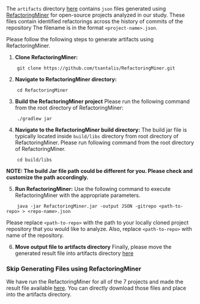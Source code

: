 The `artifacts` directory [here](/deltestbench/inputs/RefactoringMiner/artifacts/) contains `json` files generated using [RefactoringMiner](https://github.com/tsantalis/RefactoringMiner) for open-source projects analyzed in our study. These files contain identified refactorings across the history of commits of the repository The filename is in the format `<project-name>.json`.

Please follow the following steps to generate artifacts using RefactoringMiner.

1. **Clone RefactoringMiner:**

```
    git clone https://github.com/tsantalis/RefactoringMiner.git
```

2. **Navigate to RefactoringMiner directory:**

```
    cd RefactoringMiner
```

3. **Build the RefactoringMiner project**
   Please run the following command from the root directory of RefactoringMiner:

```
    ./gradlew jar

```

4. **Navigate to the RefactoringMiner build directory:**
   The build jar file is typically located inside `build/libs` directory from root directory of RefactoringMiner.
   Please run following command from the root directory of RefactoringMiner.

```
    cd build/libs

```

**NOTE: The build Jar file path could be different for you. Please check and customize the path accordingly.**

5. **Run RefactoringMiner:**
   Use the following command to execute RefactoringMiner with the appropriate parameters.

```
    java -jar RefactoringMiner.jar -output JSON -gitrepo <path-to-repo> > <repo-name>.json
```

Please replace `<path-to-repo>` with the path to your locally cloned project repository that you would like to analyze. Also, replace `<path-to-repo>` with name of the repository.

6. **Move output file to artifacts directory**
   Finally, please move the generated result file into artifacts directory [here](/deltestbench/inputs/RefactoringMiner/artifacts/)

### Skip Generating Files using RefactoringMiner

We have run the RefactoringMiner for all of the 7 projects and made the result file available [here](https://drive.google.com/drive/folders/1oA-78s9DiWCpmZ2iiO40SpxRNCLNfzF2?usp=sharing).
You can directly download those files and place into the artifacts directory.
